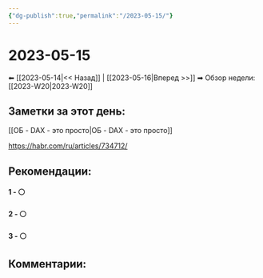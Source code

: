 ```yaml
---
{"dg-publish":true,"permalink":"/2023-05-15/"}
---
```


# 2023-05-15

⬅  [[2023-05-14\|<<  Назад]] | [[2023-05-16\|Вперед >>]]  ➡
Обзор недели: [[2023-W20\|2023-W20]]


## Заметки за этот день:

[[ОБ - DAX - это просто\|ОБ - DAX - это просто]]

https://habr.com/ru/articles/734712/

## Рекомендации:

#### 1 - ⚪ 

#### 2 - ⚪ 

#### 3 - ⚪ 


## Комментарии:

